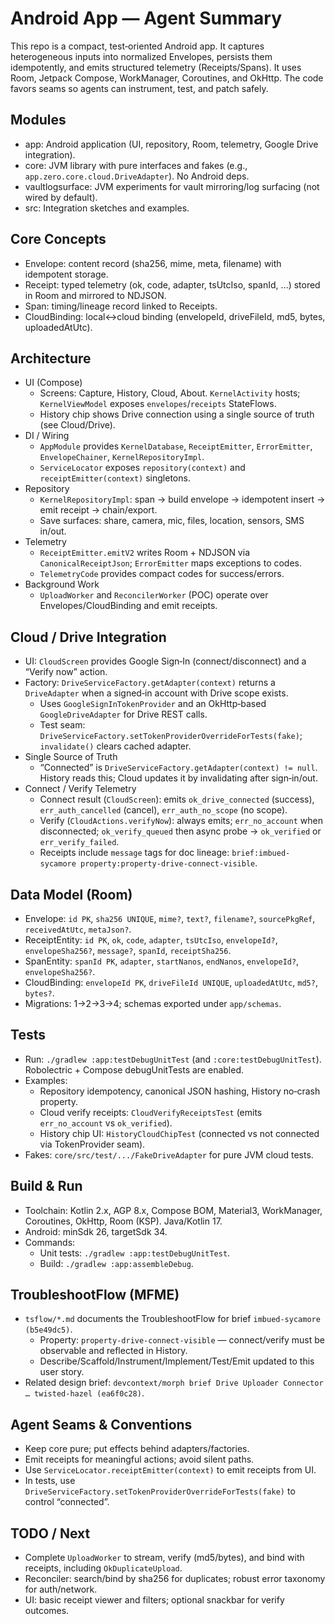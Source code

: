 # Android App — Agent Summary

This repo is a compact, test‑oriented Android app. It captures heterogeneous inputs into normalized Envelopes, persists them idempotently, and emits structured telemetry (Receipts/Spans). It uses Room, Jetpack Compose, WorkManager, Coroutines, and OkHttp. The code favors seams so agents can instrument, test, and patch safely.

## Modules
- app: Android application (UI, repository, Room, telemetry, Google Drive integration).
- core: JVM library with pure interfaces and fakes (e.g., `app.zero.core.cloud.DriveAdapter`). No Android deps.
- vaultlogsurface: JVM experiments for vault mirroring/log surfacing (not wired by default).
- src: Integration sketches and examples.

## Core Concepts
- Envelope: content record (sha256, mime, meta, filename) with idempotent storage.
- Receipt: typed telemetry (ok, code, adapter, tsUtcIso, spanId, …) stored in Room and mirrored to NDJSON.
- Span: timing/lineage record linked to Receipts.
- CloudBinding: local↔cloud binding (envelopeId, driveFileId, md5, bytes, uploadedAtUtc).

## Architecture
- UI (Compose)
  - Screens: Capture, History, Cloud, About. `KernelActivity` hosts; `KernelViewModel` exposes `envelopes`/`receipts` StateFlows.
  - History chip shows Drive connection using a single source of truth (see Cloud/Drive).
- DI / Wiring
  - `AppModule` provides `KernelDatabase`, `ReceiptEmitter`, `ErrorEmitter`, `EnvelopeChainer`, `KernelRepositoryImpl`.
  - `ServiceLocator` exposes `repository(context)` and `receiptEmitter(context)` singletons.
- Repository
  - `KernelRepositoryImpl`: span → build envelope → idempotent insert → emit receipt → chain/export.
  - Save surfaces: share, camera, mic, files, location, sensors, SMS in/out.
- Telemetry
  - `ReceiptEmitter.emitV2` writes Room + NDJSON via `CanonicalReceiptJson`; `ErrorEmitter` maps exceptions to codes.
  - `TelemetryCode` provides compact codes for success/errors.
- Background Work
  - `UploadWorker` and `ReconcilerWorker` (POC) operate over Envelopes/CloudBinding and emit receipts.

## Cloud / Drive Integration
- UI: `CloudScreen` provides Google Sign‑In (connect/disconnect) and a “Verify now” action.
- Factory: `DriveServiceFactory.getAdapter(context)` returns a `DriveAdapter` when a signed‑in account with Drive scope exists.
  - Uses `GoogleSignInTokenProvider` and an OkHttp‑based `GoogleDriveAdapter` for Drive REST calls.
  - Test seam: `DriveServiceFactory.setTokenProviderOverrideForTests(fake)`; `invalidate()` clears cached adapter.
- Single Source of Truth
  - “Connected” is `DriveServiceFactory.getAdapter(context) != null`. History reads this; Cloud updates it by invalidating after sign‑in/out.
- Connect / Verify Telemetry
  - Connect result (`CloudScreen`): emits `ok_drive_connected` (success), `err_auth_cancelled` (cancel), `err_auth_no_scope` (no scope).
  - Verify (`CloudActions.verifyNow`): always emits; `err_no_account` when disconnected; `ok_verify_queued` then async probe → `ok_verified` or `err_verify_failed`.
  - Receipts include `message` tags for doc lineage: `brief:imbued-sycamore property:property-drive-connect-visible`.

## Data Model (Room)
- Envelope: `id PK`, `sha256 UNIQUE`, `mime?`, `text?`, `filename?`, `sourcePkgRef`, `receivedAtUtc`, `metaJson?`.
- ReceiptEntity: `id PK`, `ok`, `code`, `adapter`, `tsUtcIso`, `envelopeId?`, `envelopeSha256?`, `message?`, `spanId`, `receiptSha256`.
- SpanEntity: `spanId PK`, `adapter`, `startNanos`, `endNanos`, `envelopeId?`, `envelopeSha256?`.
- CloudBinding: `envelopeId PK`, `driveFileId UNIQUE`, `uploadedAtUtc`, `md5?`, `bytes?`.
- Migrations: 1→2→3→4; schemas exported under `app/schemas`.

## Tests
- Run: `./gradlew :app:testDebugUnitTest` (and `:core:testDebugUnitTest`). Robolectric + Compose debugUnitTests are enabled.
- Examples:
  - Repository idempotency, canonical JSON hashing, History no‑crash property.
  - Cloud verify receipts: `CloudVerifyReceiptsTest` (emits `err_no_account` vs `ok_verified`).
  - History chip UI: `HistoryCloudChipTest` (connected vs not connected via TokenProvider seam).
- Fakes: `core/src/test/.../FakeDriveAdapter` for pure JVM cloud tests.

## Build & Run
- Toolchain: Kotlin 2.x, AGP 8.x, Compose BOM, Material3, WorkManager, Coroutines, OkHttp, Room (KSP). Java/Kotlin 17.
- Android: minSdk 26, targetSdk 34.
- Commands:
  - Unit tests: `./gradlew :app:testDebugUnitTest`.
  - Build: `./gradlew :app:assembleDebug`.

## TroubleshootFlow (MFME)
- `tsflow/*.md` documents the TroubleshootFlow for brief `imbued-sycamore (b5e49dc5)`.
  - Property: `property-drive-connect-visible` — connect/verify must be observable and reflected in History.
  - Describe/Scaffold/Instrument/Implement/Test/Emit updated to this user story.
- Related design brief: `devcontext/morph brief Drive Uploader Connector … twisted-hazel (ea6f0c28)`.

## Agent Seams & Conventions
- Keep core pure; put effects behind adapters/factories.
- Emit receipts for meaningful actions; avoid silent paths.
- Use `ServiceLocator.receiptEmitter(context)` to emit receipts from UI.
- In tests, use `DriveServiceFactory.setTokenProviderOverrideForTests(fake)` to control “connected”.

## TODO / Next
- Complete `UploadWorker` to stream, verify (md5/bytes), and bind with receipts, including `OkDuplicateUpload`.
- Reconciler: search/bind by sha256 for duplicates; robust error taxonomy for auth/network.
- UI: basic receipt viewer and filters; optional snackbar for verify outcomes.

